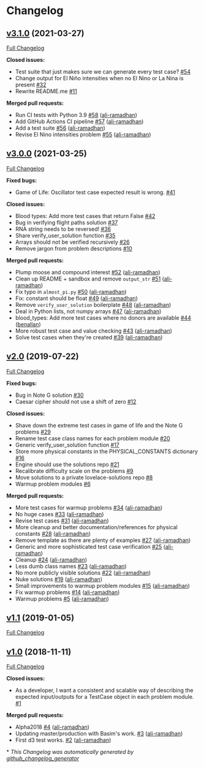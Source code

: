 # Changelog

## [v3.1.0](https://github.com/project-lovelace/lovelace-problems/tree/v3.1.0) (2021-03-27)

[Full Changelog](https://github.com/project-lovelace/lovelace-problems/compare/v3.0.0...v3.1.0)

**Closed issues:**

- Test suite that just makes sure we can generate every test case? [\#54](https://github.com/project-lovelace/lovelace-problems/issues/54)
- Change output for El Niño intensities when no El Nino or La Nina is present [\#32](https://github.com/project-lovelace/lovelace-problems/issues/32)
- Rewrite README.me [\#11](https://github.com/project-lovelace/lovelace-problems/issues/11)

**Merged pull requests:**

- Run CI tests with Python 3.9 [\#58](https://github.com/project-lovelace/lovelace-problems/pull/58) ([ali-ramadhan](https://github.com/ali-ramadhan))
- Add GitHub Actions CI pipeline [\#57](https://github.com/project-lovelace/lovelace-problems/pull/57) ([ali-ramadhan](https://github.com/ali-ramadhan))
- Add a test suite [\#56](https://github.com/project-lovelace/lovelace-problems/pull/56) ([ali-ramadhan](https://github.com/ali-ramadhan))
- Revise El Nino intensities problem [\#55](https://github.com/project-lovelace/lovelace-problems/pull/55) ([ali-ramadhan](https://github.com/ali-ramadhan))

## [v3.0.0](https://github.com/project-lovelace/lovelace-problems/tree/v3.0.0) (2021-03-25)

[Full Changelog](https://github.com/project-lovelace/lovelace-problems/compare/v2.0...v3.0.0)

**Fixed bugs:**

- Game of Life: Oscillator test case expected result is wrong. [\#41](https://github.com/project-lovelace/lovelace-problems/issues/41)

**Closed issues:**

- Blood types: Add more test cases that return False [\#42](https://github.com/project-lovelace/lovelace-problems/issues/42)
- Bug in verifying flight paths solution [\#37](https://github.com/project-lovelace/lovelace-problems/issues/37)
- RNA string needs to be reversed! [\#36](https://github.com/project-lovelace/lovelace-problems/issues/36)
- Share verify\_user\_solution function [\#35](https://github.com/project-lovelace/lovelace-problems/issues/35)
- Arrays should not be verified recursively [\#26](https://github.com/project-lovelace/lovelace-problems/issues/26)
- Remove jargon from problem descriptions [\#10](https://github.com/project-lovelace/lovelace-problems/issues/10)

**Merged pull requests:**

- Plump moose and compound interest [\#52](https://github.com/project-lovelace/lovelace-problems/pull/52) ([ali-ramadhan](https://github.com/ali-ramadhan))
- Clean up README + sandbox and remove `output_str` [\#51](https://github.com/project-lovelace/lovelace-problems/pull/51) ([ali-ramadhan](https://github.com/ali-ramadhan))
- Fix typo in `almost_pi.py` [\#50](https://github.com/project-lovelace/lovelace-problems/pull/50) ([ali-ramadhan](https://github.com/ali-ramadhan))
- Fix: constant should be float [\#49](https://github.com/project-lovelace/lovelace-problems/pull/49) ([ali-ramadhan](https://github.com/ali-ramadhan))
-  Remove `verify_user_solution` boilerplate  [\#48](https://github.com/project-lovelace/lovelace-problems/pull/48) ([ali-ramadhan](https://github.com/ali-ramadhan))
- Deal in Python lists, not numpy arrays [\#47](https://github.com/project-lovelace/lovelace-problems/pull/47) ([ali-ramadhan](https://github.com/ali-ramadhan))
- blood\_types: Add more test cases where no donors are available [\#44](https://github.com/project-lovelace/lovelace-problems/pull/44) ([benallan](https://github.com/benallan))
- More robust test case and value checking [\#43](https://github.com/project-lovelace/lovelace-problems/pull/43) ([ali-ramadhan](https://github.com/ali-ramadhan))
- Solve test cases when they're created [\#39](https://github.com/project-lovelace/lovelace-problems/pull/39) ([ali-ramadhan](https://github.com/ali-ramadhan))

## [v2.0](https://github.com/project-lovelace/lovelace-problems/tree/v2.0) (2019-07-22)

[Full Changelog](https://github.com/project-lovelace/lovelace-problems/compare/v1.1...v2.0)

**Fixed bugs:**

- Bug in Note G solution [\#30](https://github.com/project-lovelace/lovelace-problems/issues/30)
- Caesar cipher should not use a shift of zero [\#12](https://github.com/project-lovelace/lovelace-problems/issues/12)

**Closed issues:**

- Shave down the extreme test cases in game of life and the Note G problems [\#29](https://github.com/project-lovelace/lovelace-problems/issues/29)
- Rename test case class names for each problem module [\#20](https://github.com/project-lovelace/lovelace-problems/issues/20)
- Generic verify\_user\_solution function [\#17](https://github.com/project-lovelace/lovelace-problems/issues/17)
- Store more physical constants in the PHYSICAL\_CONSTANTS dictionary [\#16](https://github.com/project-lovelace/lovelace-problems/issues/16)
- Engine should use the solutions repo [\#21](https://github.com/project-lovelace/lovelace-problems/issues/21)
- Recalibrate difficulty scale on the problems [\#9](https://github.com/project-lovelace/lovelace-problems/issues/9)
- Move solutions to a private lovelace-solutions repo [\#8](https://github.com/project-lovelace/lovelace-problems/issues/8)
- Warmup problem modules [\#6](https://github.com/project-lovelace/lovelace-problems/issues/6)

**Merged pull requests:**

- More test cases for warmup problems [\#34](https://github.com/project-lovelace/lovelace-problems/pull/34) ([ali-ramadhan](https://github.com/ali-ramadhan))
- No huge cases [\#33](https://github.com/project-lovelace/lovelace-problems/pull/33) ([ali-ramadhan](https://github.com/ali-ramadhan))
- Revise test cases [\#31](https://github.com/project-lovelace/lovelace-problems/pull/31) ([ali-ramadhan](https://github.com/ali-ramadhan))
- More cleanup and better documentation/references for physical constants [\#28](https://github.com/project-lovelace/lovelace-problems/pull/28) ([ali-ramadhan](https://github.com/ali-ramadhan))
- Remove template as there are plenty of examples [\#27](https://github.com/project-lovelace/lovelace-problems/pull/27) ([ali-ramadhan](https://github.com/ali-ramadhan))
-  Generic and more sophisticated test case verification  [\#25](https://github.com/project-lovelace/lovelace-problems/pull/25) ([ali-ramadhan](https://github.com/ali-ramadhan))
- Cleanup [\#24](https://github.com/project-lovelace/lovelace-problems/pull/24) ([ali-ramadhan](https://github.com/ali-ramadhan))
- Less dumb class names [\#23](https://github.com/project-lovelace/lovelace-problems/pull/23) ([ali-ramadhan](https://github.com/ali-ramadhan))
- No more publicly visible solutions [\#22](https://github.com/project-lovelace/lovelace-problems/pull/22) ([ali-ramadhan](https://github.com/ali-ramadhan))
- Nuke solutions [\#19](https://github.com/project-lovelace/lovelace-problems/pull/19) ([ali-ramadhan](https://github.com/ali-ramadhan))
- Small improvements to warmup problem modules [\#15](https://github.com/project-lovelace/lovelace-problems/pull/15) ([ali-ramadhan](https://github.com/ali-ramadhan))
- Fix warmup problems [\#14](https://github.com/project-lovelace/lovelace-problems/pull/14) ([ali-ramadhan](https://github.com/ali-ramadhan))
- Warmup problems [\#5](https://github.com/project-lovelace/lovelace-problems/pull/5) ([ali-ramadhan](https://github.com/ali-ramadhan))

## [v1.1](https://github.com/project-lovelace/lovelace-problems/tree/v1.1) (2019-01-05)

[Full Changelog](https://github.com/project-lovelace/lovelace-problems/compare/v1.0...v1.1)

## [v1.0](https://github.com/project-lovelace/lovelace-problems/tree/v1.0) (2018-11-11)

[Full Changelog](https://github.com/project-lovelace/lovelace-problems/compare/4ba7fefc64d9cbec91878a41ae5739bff8ba56ab...v1.0)

**Closed issues:**

- As a developer, I want a consistent and scalable way of describing the expected input/outputs for a TestCase object in each problem module. [\#1](https://github.com/project-lovelace/lovelace-problems/issues/1)

**Merged pull requests:**

- Alpha2018 [\#4](https://github.com/project-lovelace/lovelace-problems/pull/4) ([ali-ramadhan](https://github.com/ali-ramadhan))
- Updating master/production with Basim's work. [\#3](https://github.com/project-lovelace/lovelace-problems/pull/3) ([ali-ramadhan](https://github.com/ali-ramadhan))
- First d3 test works. [\#2](https://github.com/project-lovelace/lovelace-problems/pull/2) ([ali-ramadhan](https://github.com/ali-ramadhan))



\* *This Changelog was automatically generated by [github_changelog_generator](https://github.com/github-changelog-generator/github-changelog-generator)*
